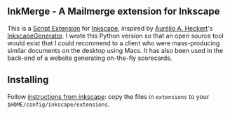 InkMerge - A Mailmerge extension for Inkscape
-------------------------------------------------

This is a [Script Extension][3] for [Inkscape][4], inspired by [Aurélio A.
Heckert][2]'s [InkscapeGenerator][1].  I wrote this Python version so that an
open source tool would exist that I could recommend to a client who were
mass-producing similar documents on the desktop using Macs. It has also been
used in the back-end of a website generating on-the-fly scorecards.

[1]: http://wiki.colivre.net/Aurium/InkscapeGenerator
[2]: http://wiki.colivre.net/Aurium/ContateMe
[3]: http://wiki.inkscape.org/wiki/index.php/Script_extensions
[4]: http://inkscape.org/

Installing
----------

Follow [instructions from inkscape][5]: copy the files in `extensions`
to your `$HOME/config/inkscape/extensions`.

[5]: http://wiki.inkscape.org/wiki/index.php/Script_extensions#Installing
